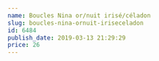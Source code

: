 ```yaml
---
name: Boucles Nina or/nuit irisé/céladon
slug: boucles-nina-ornuit-iriseceladon
id: 6484
publish_date: 2019-03-13 21:29:29
price: 26
---
```

